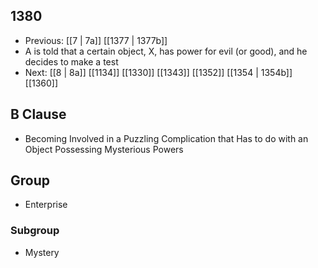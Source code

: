 ## 1380
- Previous: [[7 | 7a]] [[1377 | 1377b]] 
- A is told that a certain object, X, has power for evil (or good), and he decides to make a test
- Next: [[8 | 8a]] [[1134]] [[1330]] [[1343]] [[1352]] [[1354 | 1354b]] [[1360]] 

## B Clause
- Becoming Involved in a Puzzling Complication that Has to do with an Object Possessing Mysterious Powers

## Group
- Enterprise

### Subgroup
- Mystery

